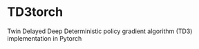 # TD3torch
Twin Delayed Deep Deterministic policy gradient algorithm (TD3) implementation in Pytorch
